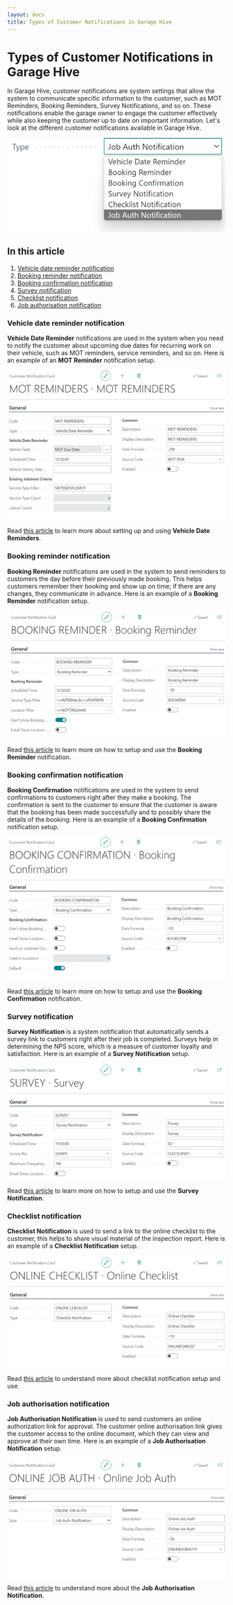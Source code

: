 ```yaml
---
layout: docs
title: Types of Customer Notifications in Garage Hive
---
```


# Types of Customer Notifications in Garage Hive

In Garage Hive, customer notifications are system settings that allow the system to communicate specific information to the customer, such as MOT Reminders, Booking Reminders, Survey Notifications, and so on. These notifications enable the garage owner to engage the customer effectively while also keeping the customer up to date on important information. Let's look at the different customer notifications available in Garage Hive.

   ![](media/garagehive-customer-notifications1.png)

## In this article
1. [Vehicle date reminder notification](#vehicle-date-reminder-notification)
2. [Booking reminder notification](#booking-reminder-notification)
3. [Booking confirmation notification](#booking-confirmation-notification)
4. [Survey notification](#-urvey-notification)
4. [Checklist notification](#checklist-notification)
5. [Job authorisation notification](#job-authorisation-notification)

### Vehicle date reminder notification
**Vehicle Date Reminder** notifications are used in the system when you need to notify the customer about upcoming due dates for recurring work on their vehicle, such as MOT reminders, service reminders, and so on.
Here is an example of an **MOT Reminder** notification setup.

   ![](media/garagehive-customer-notifications2.png)
   
Read [this article](garagehive-vehicle-date-reminders.html) to learn more about setting up and using **Vehicle Date Reminders**.

### Booking reminder notification
**Booking Reminder** notifications are used in the system to send reminders to customers the day before their previously made booking. This helps customers remember their booking and show up on time; if there are any changes, they communicate in advance.
Here is an example of a **Booking Reminder** notification setup.

   ![](media/garagehive-customer-notifications3.png)

Read [this article](garagehive-booking-reminders.html) to learn more on how to setup and use the **Booking Reminder** notification.

### Booking confirmation notification
**Booking Confirmation** notifications are used in the system to send confirmations to customers right after they make a booking. The confirmation is sent to the customer to ensure that the customer is aware that the booking has been made successfully and to possibly share the details of the booking.
Here is an example of a **Booking Confirmation** notification setup.

   ![](media/garagehive-customer-notifications4.png)

Read [this article](garagehive-booking-confirmation.html) to learn more on how to setup and use the **Booking Confirmation** notification.

### Survey notification
**Survey Notification** is a system notification that automatically sends a survey link to customers right after their job is completed. Surveys help in determining the NPS score, which is a measure of customer loyalty and satisfaction.
Here is an example of a **Survey Notification** setup.

   ![](media/garagehive-customer-notifications5.png)

Read [this article](garagehive-surveys-setting-up-customer-surveys.html) to learn more on how to setup and use the **Survey Notification**.

### Checklist notification
**Checklist Notification** is used to send a link to the online checklist to the customer, this helps to share visual material of the inspection report. 
Here is an example of a **Checklist Notification** setup.

   ![](media/garagehive-customer-notifications6.png)

Read [this article](garagehive-checklist-notification.html) to understand more about checklist notification setup and use.

### Job authorisation notification
**Job Authorisation Notification** is used to send customers an online authorization link for approval. The customer online authorisation link gives the customer access to the online document, which they can view and approve at their own time.
Here is an example of a **Job Authorisation Notification** setup.

   ![](media/garagehive-customer-notifications7.png)

Read [this article](garagehive-online-documents-setting-up-online-documents.html#customer-notification-set-up) to understand more about the **Job Authorisation Notification**.
